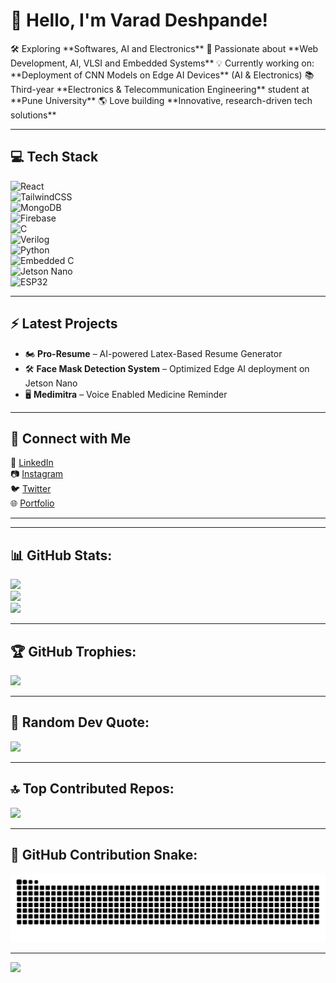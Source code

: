<!-- <img src="banner_github.png" alt="GitHub Banner" width="100%" /> -->

<h1 allign="center"> 👋 Hello, I'm Varad Deshpande!   </h1>
🛠️ Exploring **Softwares, AI and Electronics**  
🔬 Passionate about **Web Development, AI, VLSI and Embedded Systems**  
💡 Currently working on: **Deployment of CNN Models on Edge AI Devices** (AI & Electronics)  
📚 Third-year **Electronics & Telecommunication Engineering** student at **Pune University**  
🌎 Love building **Innovative, research-driven tech solutions**  

---

## 💻 Tech Stack   

![React](https://img.shields.io/badge/react-%2320232a.svg?style=for-the-badge&logo=react&logoColor=%2361DAFB)  
![TailwindCSS](https://img.shields.io/badge/tailwindcss-%2338B2AC.svg?style=for-the-badge&logo=tailwind-css&logoColor=white)  
![MongoDB](https://img.shields.io/badge/MongoDB-%234ea94b.svg?style=for-the-badge&logo=mongodb&logoColor=white)  
![Firebase](https://img.shields.io/badge/Firebase-039BE5?style=for-the-badge&logo=Firebase&logoColor=white)  
![C](https://img.shields.io/badge/C-%2300599C.svg?style=for-the-badge&logo=c&logoColor=white)  
![Verilog](https://img.shields.io/badge/verilog-%23ED8B00.svg?style=for-the-badge&logo=verilog&logoColor=white)  
![Python](https://img.shields.io/badge/python-%2314354C.svg?style=for-the-badge&logo=python&logoColor=white)  
![Embedded C](https://img.shields.io/badge/Embedded_C-%2300599C.svg?style=for-the-badge&logo=c&logoColor=white)  
![Jetson Nano](https://img.shields.io/badge/NVIDIA_Jetson-%2376B900.svg?style=for-the-badge&logo=nvidia&logoColor=white)  
![ESP32](https://img.shields.io/badge/ESP32-%23000.svg?style=for-the-badge&logo=espressif&logoColor=white)  

---

## ⚡ Latest Projects  
- 🏍️ **Pro-Resume** – AI-powered Latex-Based Resume Generator
- 🛠️ **Face Mask Detection System** – Optimized Edge AI deployment on Jetson Nano 
- 🖥️ **Medimitra** – Voice Enabled Medicine Reminder    
<!-- - 🏍️ **Smart Helmet Universal Module** – AI-powered safety & navigation device  
- 🛠️ **Face Mask Detection System** – Optimized Edge AI deployment on Jetson Nano  
- 🖥️ **Resume to Job Matcher** – AI-based job recommendation system  
- 🌐 **Self-Hosted AI Interface** – Run LLMs locally with a smooth UI   -->

---

## 🔗 Connect with Me  
💼 [LinkedIn](https://www.linkedin.com/in/varaddeshpande15)  
📷 [Instagram](https://www.instagram.com/streak.dev)  
🐦 [Twitter](https://twitter.com/dev_varad)  
🌐 [Portfolio](https://varaddeshpande.netlify.app/)  

---

---

## 📊 GitHub Stats:
![](https://github-readme-stats.vercel.app/api?username=varaddeshpande15&theme=dark&hide_border=false&include_all_commits=false&count_private=false)<br/>
![](https://nirzak-streak-stats.vercel.app/?user=varaddeshpande15&theme=dark&hide_border=false)<br/>
![](https://github-readme-stats.vercel.app/api/top-langs/?username=varaddeshpande15&theme=dark&hide_border=false&include_all_commits=false&count_private=false&layout=compact)

---

## 🏆 GitHub Trophies:
![](https://github-profile-trophy.vercel.app/?username=varaddeshpande15&theme=radical&no-frame=false&no-bg=true&margin-w=4)

---

## 🎯 Random Dev Quote:
![](https://quotes-github-readme.vercel.app/api?type=horizontal&theme=radical)

---

## 🔝 Top Contributed Repos:
![](https://github-contributor-stats.vercel.app/api?username=varaddeshpande15&limit=5&theme=dark&combine_all_yearly_contributions=true)

---

## 🐍 GitHub Contribution Snake:
<picture>
  <source media="(prefers-color-scheme: dark)" srcset="https://raw.githubusercontent.com/varaddeshpande15/varaddeshpande15/output/github-snake-dark.svg" />
  <source media="(prefers-color-scheme: light)" srcset="https://raw.githubusercontent.com/varaddeshpande15/varaddeshpande15/output/github-snake.svg" />
  <img alt="github-snake" src="https://raw.githubusercontent.com/varaddeshpande15/varaddeshpande15/output/github-snake.svg" />
</picture>

---

[![](https://visitcount.itsvg.in/api?id=varaddeshpande15&icon=0&color=0)](https://visitcount.itsvg.in)
